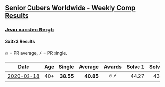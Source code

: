 <style>table {white-space: nowrap;}</style>

## [Senior Cubers Worldwide - Weekly Comp Results](/scw-comp/results/)
### [Jean van den Bergh](README.md)
#### 3x3x3 Results

<span style="white-space: nowrap;">🔥 = PR average</span>, <span style="white-space: nowrap;">⚡ = PR single</span>.

| Date | Age | Single | Average | Awards | Solve 1 | Solve 2 | Solve 3 | Solve 4 | Solve 5 | Video |
| :--: | :--: | --: | --: | :--: | --: | --: | --: | --: | --: | :-- |
| [2020-02-18](../../results/2020-02-18/333.md) | 40+ | **38.55** | **40.85** | 🔥 ⚡ | 44.27 | 43.17 | **38.55** | 39.23 | 40.14 | [Link](https://www.facebook.com/events/2558750947697073/permalink/2564174693821365) |


<!-- Global site tag (gtag.js) - Google Analytics -->
<script async src="https://www.googletagmanager.com/gtag/js?id=UA-86348435-3"></script>
<script>window.dataLayer = window.dataLayer || []; function gtag() {dataLayer.push(arguments);} gtag('js', new Date()); gtag('config', 'UA-86348435-3');</script>
